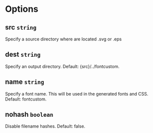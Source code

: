 # Options

## src ```string```

Specify a source directory where are located .svg or .eps

## dest ```string```

Specify an output directory. Default: {src}/../fontcustom.

## name ```string```

Specify a font name. This will be used in the generated fonts and CSS. Default: fontcustom.

## nohash ```boolean```

Disable filename hashes. Default: false.

[config]: http://fontcustom.github.com/fontcustom/#usage
